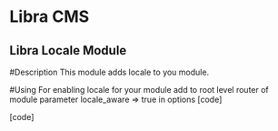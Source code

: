 Libra CMS
================================

Libra Locale Module
--------------------------------

#Description
This module adds locale to you module.

#Using
For enabling locale for your module add to root level router of module parameter locale_aware => true in options
[code]
    
[code]